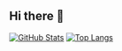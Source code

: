 ## Hi there 👋

[![GitHub Stats](https://github-readme-stats.vercel.app/api?username=pponnuvel&theme=shadow_green&show_icons=true&count_private=true&include_all_commits=true)](https://github.com/pponnuvel)
[![Top Langs](https://github-readme-stats.vercel.app/api/top-langs/?username=pponnuvel&layout=compact&theme=shadow_green&langs_count=8)](https://github.com/pponnuvel)
